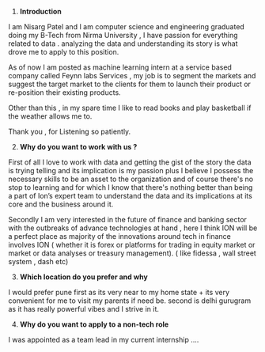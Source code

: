
1. **Introduction** 

I am Nisarg Patel and I am computer science and engineering graduated doing my B-Tech from Nirma University , I have passion for everything related to data . analyzing the data and understanding its story is what drove me to apply to this position.

As of now I am posted as machine learning intern at a service based company called Feynn labs Services , my job is to segment the markets and suggest the target market to the clients for them to launch their product or re-position their existing products.

Other than this , in my spare time I like to read books and play basketball if the weather allows me to.

Thank you , for Listening so patiently.

2. **Why do you want to work with us ?** 

First of all I love to work with data and getting the gist of the story the data is trying telling and its implication is my passion plus  I believe I possess the necessary skills to be an asset to the organization and of course there's no stop to learning and for which I know that there's nothing better than being a part of Ion’s expert team to understand the data and its implications at its core and the business around it.

Secondly I am very interested in the future of finance and banking sector with the outbreaks of advance technologies at hand , here I think ION will be a perfect place as majority of the innovations around tech in finance involves ION ( whether it is forex or platforms for trading in equity market or market or data analyses or treasury management). ( like fidessa , wall street system , dash etc)

3. **Which location do you prefer and why**

I would prefer pune first as its very near to my home state + its very convenient for me to visit my parents if need be. second is delhi gurugram as it has really powerful vibes and I strive in it.

4. **Why do you want to apply to a non-tech role** 

I was appointed as a team lead in my current internship ....





